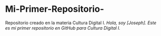 # Mi-Primer-Repositorio-
Repositorio creado en la materia Cultura Digital I.
_Hola, soy [Joseph]. Este es mi primer repositorio en GitHub para Cultura Digital I._
